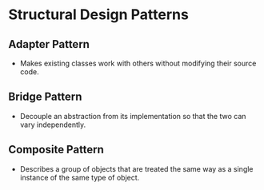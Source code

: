 # Structural Design Patterns

## Adapter Pattern

- Makes existing classes work with others without modifying their source code.

## Bridge Pattern

- Decouple an abstraction from its implementation so that the two can vary independently.

## Composite Pattern

- Describes a group of objects that are treated the same way as a single instance of the same type of object.

